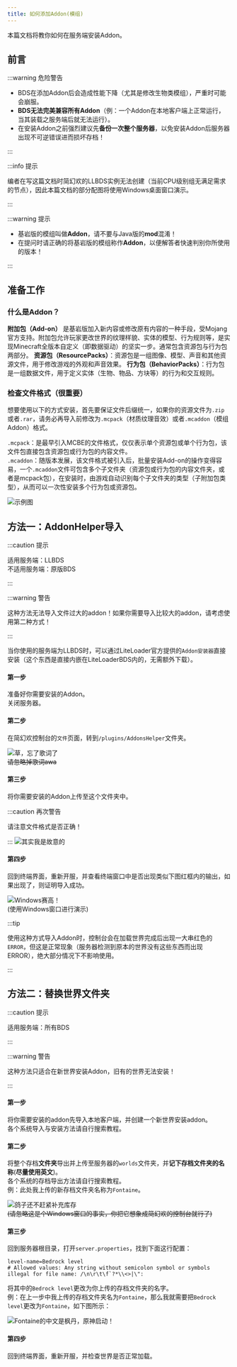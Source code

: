 ```yaml
---
title: 如何添加Addon(模组)
---
```


本篇文档将教你如何在服务端安装Addon。  

## 前言

:::warning 危险警告  

+ BDS在添加Addon后会造成性能下降（尤其是修改生物类模组），严重时可能会崩服。  
+ **BDS无法完美兼容所有Addon**（例：一个Addon在本地客户端上正常运行，当其装载之服务端后就无法运行）。  
+ 在安装Addon之前强烈建议先**备份一次整个服务器**，以免安装Addon后服务器出现不可逆错误进而损坏存档！

:::

:::info 提示

编者在写这篇文档时简幻欢的LLBDS实例无法创建（当前CPU级别组无满足需求的节点），因此本篇文档的部分配图将使用Windows桌面窗口演示。

:::

:::warning 提示

+ 基岩版的模组叫做**Addon**，请不要与Java版的**mod**混淆！
+ 在提问时请正确的将基岩版的模组称作**Addon**，以便解答者快速判别你所使用的版本！

:::

## 准备工作

### 什么是Addon？

**附加包（Add-on）** 是基岩版加入新内容或修改原有内容的一种手段，受Mojang官方支持。附加包允许玩家更改世界的纹理样貌、实体的模型、行为规则等，是实现Minecraft全版本自定义（即数据驱动）的坚实一步。通常包含资源包与行为包两部分。
**资源包（ResourcePacks）**：资源包是一组图像、模型、声音和其他资源文件，用于修改游戏的外观和声音效果。
**行为包（BehaviorPacks）**：行为包是一组数据文件，用于定义实体（生物、物品、方块等）的行为和交互规则。

### 检查文件格式（很重要）

想要使用以下的方式安装，首先要保证文件后缀统一，如果你的资源文件为`.zip`或者`.rar`，请务必再导入前修改为`.mcpack`（材质纹理音效）或者`.mcaddon`（模组Addon）格式。

`.mcpack`：是最早引入MCBE的文件格式，仅仅表示单个资源包或单个行为包，该文件包直接包含资源包或行为包的内容文件。   
`.mcaddon`：随版本发展，该文件格式被引入后，批量安装Add-on的操作变得容易，一个`.mcaddon`文件可包含多个子文件夹（资源包或行为包的内容文件夹，或者是mcpack包），在安装时，由游戏自动识别每个子文件夹的类型（子附加包类型），从而可以一次性安装多个行为包或资源包。

![示例图](/img/pages/MCBE-InputAddon-1.png)

## 方法一：AddonHelper导入

:::caution 提示

适用服务端：LLBDS  
不适用服务端：原版BDS  

:::

:::warning 警告

这种方法无法导入文件过大的addon！如果你需要导入比较大的addon，请考虑使用第二种方式！

:::

当你使用的服务端为LLBDS时，可以通过LiteLoader官方提供的`Addon安装器`直接安装（这个东西是直接内嵌在LiteLoaderBDS内的，无需额外下载）。  

#### 第一步   
准备好你需要安装的Addon。  
关闭服务器。  

#### 第二步   
在简幻欢控制台的`文件`页面，转到`/plugins/AddonsHelper`文件夹。   

![草，忘了歌词了](/img/pages/MCBE-InputAddon-2.png)   
~~请忽略掉歌词awa~~   

#### 第三步  
将你需要安装的Addon上传至这个文件夹中。    

:::caution 再次警告

请注意文件格式是否正确！  

:::
![其实我是故意的](/img/pages/MCBE-InputAddon-3.png)  

#### 第四步
回到终端界面，重新开服，并查看终端窗口中是否出现类似下图红框内的输出，如果出现了，则证明导入成功。   

![Windows赛高！](/img/pages/MCBE-InputAddon-4.png)  
(使用Windows窗口进行演示)  

:::tip

使用这种方式导入Addon时，控制台会在加载世界完成后出现一大串红色的`ERROR`，但这是正常现象（服务器检测到原本的世界没有这些东西而出现ERROR），绝大部分情况下不影响使用。  

:::


## 方法二：替换世界文件夹

:::caution 提示

适用服务端：所有BDS  

:::

:::warning 警告

这种方法只适合在新世界安装Addon，旧有的世界无法安装！  

:::

#### 第一步   
将你需要安装的addon先导入本地客户端，并创建一个新世界安装addon。    
各个系统导入与安装方法请自行搜索教程。   

#### 第二步   
将整个存档**文件夹**导出并上传至服务器的`worlds`文件夹，并**记下存档文件夹的名称**(**尽量使用英文**)。   
各个系统的存档导出方法请自行搜索教程。  
例：此处我上传的新存档文件夹名称为`Fontaine`。  

![鸽子还不赶紧补充库存](/img/pages/MCBE-InputAddon-5.png)  
~~(请忽略这是个Windows窗口的事实，你把它想象成简幻欢的控制台就行了)~~  

#### 第三步
回到服务器根目录，打开`server.properties`，找到下面这行配置：     
```
level-name=Bedrock level
# Allowed values: Any string without semicolon symbol or symbols illegal for file name: /\n\r\t\f`?*\\<>|\":
```
将其中的`Bedrock level`更改为你上传的存档文件夹的名字。  
例：在上一步中我上传的存档文件夹名为`Fontaine`，那么我就需要把`Bedrock level`更改为`Fontaine`，如下图所示：   

![Fontaine的中文是枫丹，原神启动！](/img/pages/MCBE-InputAddon-6.png)  

#### 第四步
回到终端界面，重新开服，并检查世界是否正常加载。  
